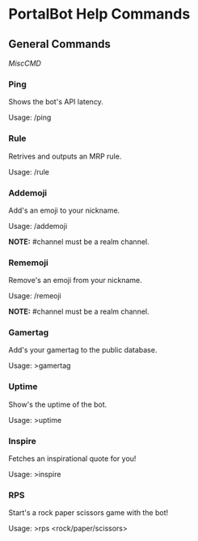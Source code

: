 # PortalBot Help Commands
## General Commands
*MiscCMD*

### Ping
Shows the bot's API latency.

Usage: /ping

### Rule
Retrives and outputs an MRP rule.

Usage: /rule <number>
  
### Addemoji
Add's an emoji to your nickname.

Usage: /addemoji <channel>
  
**NOTE:** #channel must be a realm channel.
  
### Rememoji
Remove's an emoji from your nickname. 

Usage: /remeoji <channel>
  
**NOTE:** #channel must be a realm channel.

### Gamertag
Add's your gamertag to the public database.

Usage: >gamertag <gamertag>
  
### Uptime
Show's the uptime of the bot.

Usage: >uptime


### Inspire
Fetches an inspirational quote for you!

Usage: >inspire

### RPS
Start's a rock paper scissors game with the bot!

Usage: >rps <rock/paper/scissors>

